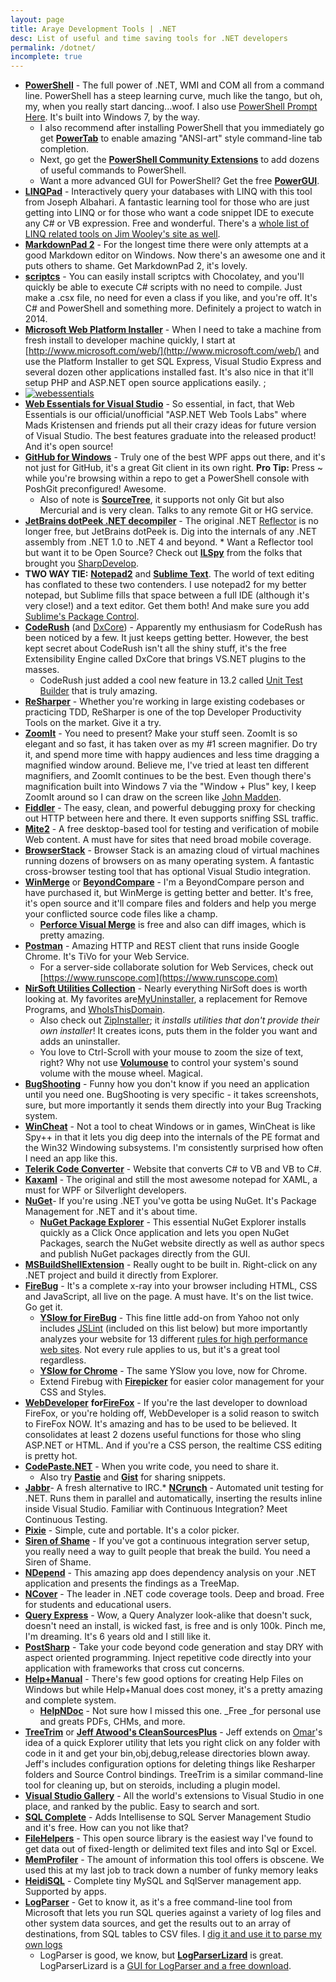 ```yaml
---
layout: page
title: Araye Development Tools | .NET
desc: List of useful and time saving tools for .NET developers
permalink: /dotnet/
incomplete: true
---
```

  

*   [**PowerShell**](http://www.microsoft.com/windowsserver2003/technologies/management/powershell/default.mspx) - The full power of .NET, WMI and COM all from a command line. PowerShell has a steep learning curve, much like the tango, but oh, my, when you really start dancing...woof. I also use [PowerShell Prompt Here](http://www.hanselman.com/blog/IntroducingPowerShellPromptHere.aspx). It's built into Windows 7, by the way.
    *   I also recommend after installing PowerShell that you immediately go get [**PowerTab**](http://powertab.codeplex.com/) to enable amazing "ANSI-art" style command-line tab completion.
	*   Next, go get the [**PowerShell Community Extensions**](http://www.codeplex.com/PowerShellCX) to add dozens of useful commands to PowerShell.
	*   Want a more advanced GUI for PowerShell? Get the free [**PowerGUI**](http://www.powergui.org/).
*   [**LINQPad**](http://www.linqpad.net/) - Interactively query your databases with LINQ with this tool from Joseph Albahari. A fantastic learning tool for those who are just getting into LINQ or for those who want a code snippet IDE to execute any C# or VB expression. Free and wonderful. There's a [whole list of LINQ related tools on Jim Wooley's site as well](http://www.thinqlinq.com/Post.aspx/Title/LINQ-Tools).
*   [**MarkdownPad 2**](http://markdownpad.com/) - For the longest time there were only attempts at a good Markdown editor on Windows. Now there's an awesome one and it puts others to shame. Get MarkdownPad 2, it's lovely.
*   [**scriptcs**](http://scriptcs.net/) - You can easily install scriptcs with Chocolatey, and you'll quickly be able to execute C# scripts with no need to compile. Just make a .csx file, no need for even a class if you like, and you're off. It's C# and PowerShell and something more. Definitely a project to watch in 2014.
*   [**Microsoft Web Platform Installer**](http://www.microsoft.com/web/) - When I need to take a machine from fresh install to developer machine quickly, I start at [http://www.microsoft.com/web/](http://www.microsoft.com/web/) and use the Platform Installer to get SQL Express, Visual Studio Express and several dozen other applications installed fast. It's also nice in that it'll setup PHP and ASP.NET open source applications easily. ;
*   [![webessentials](http://www.hanselman.com/blog/content/binary/Windows-Live-Writer/Scott-Hanselmans-2014-Ultimate-Developer_A5EF/webessentials_3.png "webessentials")](http://vswebessentials.com)
*	[**Web Essentials for Visual Studio**](http://vswebessentials.com) - So essential, in fact, that Web Essentials is our official/unofficial "ASP.NET Web Tools Labs" where Mads Kristensen and friends put all their crazy ideas for future version of Visual Studio. The best features graduate into the released product! And it's open source!
*   [**GitHub for Windows**](http://windows.github.com/) - Truly one of the best WPF apps out there, and it's not just for GitHub, it's a great Git client in its own right. **Pro Tip:** Press ~ while you're browsing within a repo to get a PowerShell console with PoshGit preconfigured! Awesome.
    *   Also of note is [**SourceTree**](http://www.sourcetreeapp.com/), it supports not only Git but also Mercurial and is very clean. Talks to any remote Git or HG service.
*   [**JetBrains dotPeek .NET decompiler**](http://www.jetbrains.com/decompiler/) - The original .NET [Reflector](http://www.reflector.net/) is no longer free, but JetBrains dotPeek is. Dig into the internals of any .NET assembly from .NET 1.0 to .NET 4 and beyond.
        *   Want a Reflector tool but want it to be Open Source? Check out [**ILSpy**](http://wiki.sharpdevelop.net/ilspy.ashx) from the folks that brought you [SharpDevelop](http://www.icsharpcode.net/).
*   **TWO WAY TIE:** [**Notepad2**](http://www.flos-freeware.ch/notepad2.html) and [**Sublime Text**](http://www.sublimetext.com/). The world of text editing has conflated to these two contenders. I use notepad2 for my better notepad, but Sublime fills that space between a full IDE (although it's very close!) and a text editor. Get them both! And make sure you add [Sublime's Package Control](https://sublime.wbond.net/).
*   [**CodeRush**](https://www.devexpress.com/Products/CodeRush/) (and [DxCore](https://www.devexpress.com/Products/Visual_Studio_Add-in/DXCore/)) - Apparently my enthusiasm for CodeRush has been noticed by a few. It just keeps getting better. However, the best kept secret about CodeRush isn't all the shiny stuff, it's the free Extensibility Engine called DxCore that brings VS.NET plugins to the masses.
    *   CodeRush just added a cool new feature in 13.2 called [Unit Test Builder](https://community.devexpress.com/blogs/markmiller/archive/2013/12/04/new-in-coderush-13-2-unit-test-builder.aspx) that is truly amazing.
*   [**ReSharper**](http://www.jetbrains.com/resharper/) - Whether you're working in large existing codebases or practicing TDD, ReSharper is one of the top Developer Productivity Tools on the market. Give it a try.
*   [**ZoomIt**](http://technet.microsoft.com/en-us/sysinternals/bb897434.aspx) - You need to present? Make your stuff seen. ZoomIt is so elegant and so fast, it has taken over as my #1 screen magnifier. Do try it, and spend more time with happy audiences and less time dragging a magnified window around. Believe me, I've tried at least ten different magnifiers, and ZoomIt continues to be the best. Even though there's magnification built into Windows 7 via the "Window + Plus" key, I keep ZoomIt around so I can draw on the screen like [John Madden](http://en.wikipedia.org/wiki/John_Madden_(football)).
*   [**Fiddler**](http://www.fiddlertool.com/) - The easy, clean, and powerful debugging proxy for checking out HTTP between here and there. It even supports sniffing SSL traffic.
*   [**Mite2**](http://mite.keynote.com/) - A free desktop-based tool for testing and verification of mobile Web content. A must have for sites that need broad mobile coverage.
*   [**BrowserStack**](http://www.hanselman.com/blog/crossbrowserdebuggingintegratedintovisualstudiowithbrowserstack.aspx) - Browser Stack is an amazing cloud of virtual machines running dozens of browsers on as many operating system. A fantastic cross-browser testing tool that has optional Visual Studio integration.
*   [**WinMerge**](http://winmerge.org/) or [**BeyondCompare**](http://www.scootersoftware.com/) - I'm a BeyondCompare person and have purchased it, but WinMerge is getting better and better. It's free, it's open source and it'll compare files and folders and help you merge your conflicted source code files like a champ.
	*   [**Perforce Visual Merge**](http://www.perforce.com/product/components/perforce_visual_merge_and_diff_tools) is free and also can diff images, which is pretty amazing.
*   [**Postman**](http://www.getpostman.com/) - Amazing HTTP and REST client that runs inside Google Chrome. It's TiVo for your Web Service.
    *   For a server-side collaborate solution for Web Services, check out [https://www.runscope.com](https://www.runscope.com)
*   [**NirSoft Utilities Collection**](http://www.nirsoft.net/) - Nearly everything NirSoft does is worth looking at. My favorites are[MyUninstaller](http://www.nirsoft.net/utils/myuninst.html), a replacement for Remove Programs, and [WhoIsThisDomain](http://www.nirsoft.net/utils/whois_this_domain.html).
    *   Also check out [ZipInstaller](http://www.nirsoft.net/utils/zipinst.html); it _installs utilities that don't provide their own installer_! It creates icons, puts them in the folder you want and adds an uninstaller.
	*   You love to Ctrl-Scroll with your mouse to zoom the size of text, right? Why not use [**Volumouse**](http://www.nirsoft.net/utils/volumouse.html) to control your system's sound volume with the mouse wheel. Magical.
*   [**BugShooting**](http://www.bugshooting.com/) - Funny how you don't know if you need an application until you need one. BugShooting is very specific - it takes screenshots, sure, but more importantly it sends them directly into your Bug Tracking system.
*   [**WinCheat**](http://alinconstantin.dtdns.net/Download/WinCheat/) - Not a tool to cheat Windows or in games, WinCheat is like Spy++ in that it lets you dig deep into the internals of the PE format and the Win32 Windowing subsystems. I'm consistently surprised how often I need an app like this.
*   [**Telerik Code Converter**](http://converter.telerik.com/) - Website that converts C# to VB and VB to C#.
*   [**Kaxaml**](http://www.kaxaml.com/) - The original and still the most awesome notepad for XAML, a must for WPF or Silverlight developers.
*   [**NuGet**](http://www.nuget.org/)- If you're using .NET you've gotta be using NuGet. It's Package Management for .NET and it's about time.
    *   [**NuGet Package Explorer**](http://npe.codeplex.com/) - This essential NuGet Explorer installs quickly as a Click Once application and lets you open NuGet Packages, search the NuGet website directly as well as author specs and publish NuGet packages directly from the GUI.
*   [**MSBuildShellExtension**](http://www.codeplex.com/msbuildshellex) - Really ought to be built in. Right-click on any .NET project and build it directly from Explorer.
*   [**FireBug**](http://www.getfirebug.com/) - It's a complete x-ray into your browser including HTML, CSS and JavaScript, all live on the page. A must have. It's on the list twice. Go get it.
    *   [**YSlow for FireBug**](http://developer.yahoo.com/yslow/) - This fine little add-on from Yahoo not only includes [JSLint](http://www.jslint.com/) (included on this list below) but more importantly analyzes your website for 13 different [rules for high performance web sites](http://developer.yahoo.com/performance/index.html#rules). Not every rule applies to us, but it's a great tool regardless.
	*   [**YSlow for Chrome**](https://chrome.google.com/webstore/detail/ninejjcohidippngpapiilnmkgllmakh) - The same YSlow you love, now for Chrome.
	*   Extend Firebug with [**Firepicker**](http://thedarkone.github.com/firepicker/) for easier color management for your CSS and Styles.
*   [**WebDeveloper**](http://chrispederick.com/work/firefox/webdeveloper/) **for**[**FireFox**](http://www.mozilla.org/products/firefox/) - If you're the last developer to download FireFox, or you're holding off, WebDeveloper is a solid reason to switch to FireFox NOW. It's amazing and has to be used to be believed. It consolidates at least 2 dozens useful functions for those who sling ASP.NET or HTML. And if you're a CSS person, the realtime CSS editing is pretty hot.
*   [**CodePaste.NET**](http://codepaste.net/) - When you write code, you need to share it.
    *   Also try [**Pastie**](http://www.pastie.org/) and [**Gist**](http://gist.github.com/) for sharing snippets.
*   [**Jabbr**](http://jabbr.net)- A fresh alternative to IRC.*   [**NCrunch**](http://www.ncrunch.net/) - Automated unit testing for .NET. Runs them in parallel and automatically, inserting the results inline inside Visual Studio. Familiar with Continuous Integration? Meet Continuous Testing.
*   **[Pixie](http://www.nattyware.com/pixie.php)** - Simple, cute and portable. It's a color picker.
*   [**Siren of Shame**](http://www.sirenofshame.com/) - If you've got a continuous integration server setup, you really need a way to guilt people that break the build. You need a Siren of Shame.
*   [**NDepend**](http://www.ndepend.com/) - This amazing app does dependency analysis on your .NET application and presents the findings as a TreeMap.
*   [**NCover**](http://www.ncover.com/) - The leader in .NET code coverage tools. Deep and broad. Free for students and educational users.
*   [**Query Express**](http://www.albahari.com/queryexpress.html) - Wow, a Query Analyzer look-alike that doesn't suck, doesn't need an install, is wicked fast, is free and is only 100k. Pinch me, I'm dreaming. It's 6 years old and I still like it.&nbsp;
*   [**PostSharp**](http://www.postsharp.net/download) - Take your code beyond code generation and stay DRY with aspect oriented programming. Inject repetitive code directly into your application with frameworks that cross cut concerns.
*   [**Help+Manual**](http://www.helpandmanual.com/) - There's few good options for creating Help Files on Windows but while Help+Manual does cost money, it's a pretty amazing and complete system.
    *   [**HelpNDoc**](http://www.helpndoc.com/) - Not sure how I missed this one. _Free _for personal use and greats PDFs, CHMs, and more.
*   [**TreeTrim**](http://code.google.com/p/treetrim/) or [**Jeff Atwood's CleanSourcesPlus**](http://www.codinghorror.com/blog/archives/000368.html) - Jeff extends on [Omar](http://www.shahine.com/omar)'s idea of a quick Explorer utility that lets you right click on any folder with code in it and get your bin,obj,debug,release directories blown away. Jeff's includes configuration options for deleting things like Resharper folders and Source Control bindings. TreeTrim is a similar command-line tool for cleaning up, but on steroids, including a plugin model.
*   [**Visual Studio Gallery**](http://visualstudiogallery.msdn.microsoft.com/en-us/) - All the world's extensions to Visual Studio in one place, and ranked by the public. Easy to search and sort.
*   [**SQL Complete**](http://www.devart.com/dbforge/sql/sqlcomplete/) - Adds Intellisense to SQL Server Management Studio and it's free. How can you not like that?
*   [**FileHelpers**](http://www.filehelpers.com/) - This open source library is the easiest way I've found to get data out of fixed-length or delimited text files and into Sql or Excel.
*   [**MemProfiler**](http://memprofiler.com/) - The amount of information this tool offers is obscene. We used this at my last job to track down a number of funky memory leaks
*   [**HeidiSQL**](http://www.heidisql.com/) - Complete tiny MySQL and SqlServer management app. Supported by apps.
*   [**LogParser**](http://www.microsoft.com/downloads/details.aspx?FamilyID=890cd06b-abf8-4c25-91b2-f8d975cf8c07&amp;displaylang=en) - Get to know it, as it's a free command-line tool from Microsoft that lets you run SQL queries against a variety of log files and other system data sources, and get the results out to an array of destinations, from SQL tables to CSV files. I [dig it and use it to parse my own logs](http://www.hanselman.com/blog/ParsingMyIISLogFilesWithLogParser22ToLearnMoreAboutBlogsStatsFromNewsGatorAndNewsGatorOnline.aspx)
    *   LogParser is good, we know, but [**LogParserLizard**](http://www.hanselman.com/blog/AnalyzeYourWebServerDataAndBeEmpoweredWithLogParserAndLogParserLizardGUI.aspx) is great. LogParserLizard is a [GUI for LogParser and a free download](http://www.lizard-labs.net/log_parser_lizard.aspx).
